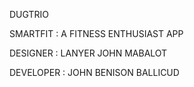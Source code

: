 DUGTRIO

SMARTFIT : A FITNESS ENTHUSIAST APP 

DESIGNER : LANYER JOHN MABALOT 

DEVELOPER : JOHN BENISON BALLICUD
